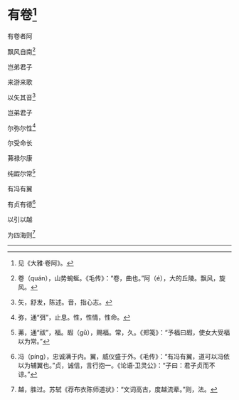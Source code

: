    

# 有卷[^1]

有卷者阿

飘风自南[^2]

岂弟君子

来游来歌

以矢其音[^3]

岂弟君子

尔弥尔性[^4]

尔受命长

茀禄尔康

纯嘏尔常[^5]

有冯有翼

有贞有德[^6]

以引以越

为四海则[^7]

* * *

[^1]: 见《大雅·卷阿》。
[^2]: 卷（quán），山势蜿蜒。《毛传》：“卷，曲也。”阿（é），大的丘陵。飘风，旋风。
[^3]: 矢，舒发，陈述。音，指心志。
[^4]: 弥，通“弭”，止息。性，性情，性命。
[^5]: 茀，通“祓”，福。嘏（gǔ），赐福。常，久。《郑笺》：“予福曰嘏，使女大受福以为常。”
[^6]: 冯（píng），忠诚满于内。翼，威仪盛于外。《毛传》：“有冯有翼，道可以冯依以为辅翼也。”贞，诚信，言行抱一。《论语·卫灵公》：“子曰：君子贞而不谅。”
[^7]: 越，胜过。苏轼《荐布衣陈师道状》：“文词高古，度越流辈。”则，法。